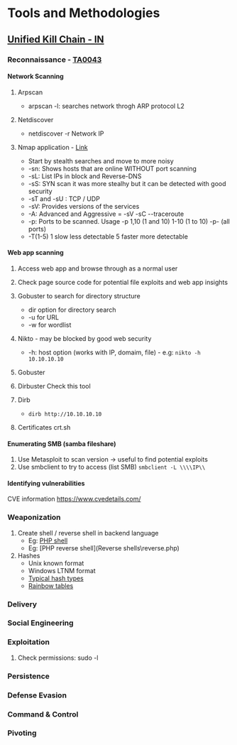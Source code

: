 # Tools and Methodologies
## [Unified Kill Chain - IN](https://www.unifiedkillchain.com/assets/The-Unified-Kill-Chain.pdf)
### Reconnaissance - [TA0043](https://attack.mitre.org/tactics/TA0043/)
#### Network Scanning
1. Arpscan
   - arpscan -l: searches network throgh ARP protocol L2

2. Netdiscover
   - netdiscover -r Network IP

3. Nmap application - [Link](https://nmap.org/book/toc.html)
   - Start by stealth searches and move to more noisy
   - -sn: Shows hosts that are online WITHOUT port scanning
   - -sL: List IPs in block and Reverse-DNS
   - -sS: SYN scan it was more stealhy but it can be detected with good security
   - -sT and -sU : TCP  / UDP
   - -sV: Provides versions of the services
   - -A: Advanced and Aggressive = -sV -sC --traceroute
   - -p: Ports to be scanned. Usage -p 1,10 (1 and 10) 1-10 (1 to 10) -p- (all ports)
   - -T(1-5) 1 slow less detectable 5 faster more detectable
   
#### Web app scanning
1. Access web app and browse through as a normal user
2. Check page source code for potential file exploits and web app insights
3. Gobuster to search for directory structure
   - dir option for directory search
   - -u for URL
   - -w for wordlist

4. Nikto - may be blocked by good web security
   - -h: host option (works with IP, domaim, file) - e.g: ``` nikto -h 10.10.10.10 ```

5. Gobuster

6. Dirbuster
   Check this tool

7. Dirb
   - ``` dirb http://10.10.10.10 ```

8. Certificates
   crt.sh

#### Enumerating SMB (samba fileshare)
1. Use Metasploit to scan version -> useful to find potential exploits
2. Use smbclient to try to access (list SMB)
   ```smbclient -L \\\\IP\\```

#### Identifying vulnerabilities
CVE information
https://www.cvedetails.com/
### Weaponization
1. Create shell / reverse shell in backend language
   - Eg: [PHP shell](Shells\shell.php)
   - Eg: [PHP reverse shell](Reverse shells\reverse.php)
2. Hashes
   - Unix known format
   - Windows LTNM format
   - [Typical hash types](https://hashcat.net/wiki/doku.php?id=example_hashes)
   - [Rainbow tables](https://crackstation.net/)
### Delivery
### Social Engineering
### Exploitation
1. Check permissions: sudo -l
### Persistence
### Defense Evasion
### Command & Control
### Pivoting
